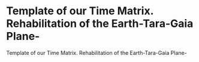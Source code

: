 # Template of our Time Matrix. Rehabilitation of the Earth-Tara-Gaia Plane-

Template of our Time Matrix. Rehabilitation of the Earth-Tara-Gaia Plane-
